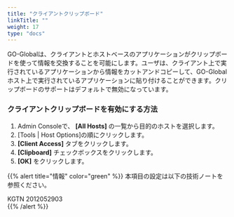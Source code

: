 ```yaml
---
title: "クライアントクリップボード"
linkTitle: ""
weight: 17
type: "docs"
---
```

GO-Globalは、クライアントとホストベースのアプリケーションがクリップボードを使って情報を交換することを可能にします。ユーザは、クライアント上で実行されているアプリケーションから情報をカットアンドコピーして、GO-Globalホスト上で実行されているアプリケーションに貼り付けることができます。クリップボードのサポートはデフォルトで無効になっています。

### クライアントクリップボードを有効にする方法

1. Admin Consoleで、 **[All Hosts]** の一覧から目的のホストを選択します。
2. [Tools | Host Options]の順にクリックします。
3. **[Client Access]** タブをクリックします。
4. **[Clipboard]** チェックボックスをクリックします。
5. **[OK]** をクリックします。




{{% alert title="情報" color="green" %}}
本項目の設定は以下の技術ノートを参照ください。

KGTN 2012052903<br>
{{% /alert %}}